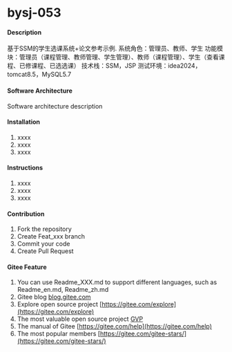 # bysj-053

#### Description
基于SSM的学生选课系统+论文参考示例.
系统角色：管理员、教师、学生
功能模块：管理员（课程管理、教师管理、学生管理）、教师（课程管理）、学生（查看课程、已修课程、已选选课）
技术栈：SSM，JSP
测试环境：idea2024，tomcat8.5，MySQL5.7

#### Software Architecture
Software architecture description

#### Installation

1.  xxxx
2.  xxxx
3.  xxxx

#### Instructions

1.  xxxx
2.  xxxx
3.  xxxx

#### Contribution

1.  Fork the repository
2.  Create Feat_xxx branch
3.  Commit your code
4.  Create Pull Request


#### Gitee Feature

1.  You can use Readme\_XXX.md to support different languages, such as Readme\_en.md, Readme\_zh.md
2.  Gitee blog [blog.gitee.com](https://blog.gitee.com)
3.  Explore open source project [https://gitee.com/explore](https://gitee.com/explore)
4.  The most valuable open source project [GVP](https://gitee.com/gvp)
5.  The manual of Gitee [https://gitee.com/help](https://gitee.com/help)
6.  The most popular members  [https://gitee.com/gitee-stars/](https://gitee.com/gitee-stars/)
